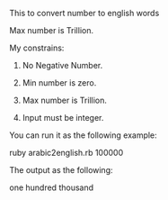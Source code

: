This to convert number to english words

Max number is Trillion. 

My constrains: 
1. No Negative Number. 

2. Min number is zero. 

3. Max number is Trillion. 

4. Input must be integer. 


You can run it as the following example: 

ruby arabic2english.rb 100000

The output as the following: 

one hundred thousand

